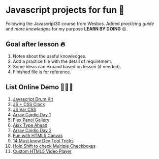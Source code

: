 # Javascript projects for fun 🕺
Following the Javascript30 course from Wesbos. Added *practicing guide* and *more knowledges* for my purpose **LEARN BY DOING** 😉.

## Goal after lesson 🔥

1. Notes about the useful knowledges.
2. Add a practice file with the detail of requirement.
3. Some ideas can expand based on lesson (if needed).
4. Finished file is for reference.

## List Online Demo 👨🏻‍💻

1. [Javascript Drum Kit](#)
2. [JS + CSS Clock](http://codepen.io/quangnd/full/qRVejz/)
3. [JS Var CSS](http://codepen.io/quangnd/full/jyKLQb/)
4. [Array Cardio Day 1](http://codepen.io/quangnd/full/YNOZpZ/)
5. [Flex Panel Gallery](http://codepen.io/quangnd/full/YNMzqZ/)
6. [Ajax Type Ahead](http://codepen.io/quangnd/full/xgNKmN/)
7. [Array Cardio Day 2](http://codepen.io/quangnd/pen/YNmqgM)
8. [Fun with HTML5 Canvas](http://codepen.io/quangnd/full/VpwPLG/)
9. [14 Must know Dev Tool Tricks](http://codepen.io/quangnd/full/OpJqXe/)
10. [Hold Shift to check Multiple Checkboxes](http://codepen.io/quangnd/full/jBEBjp/)
11. [Custom HTML5 Video Player](http://codepen.io/quangnd/full/yMeeXa/)


